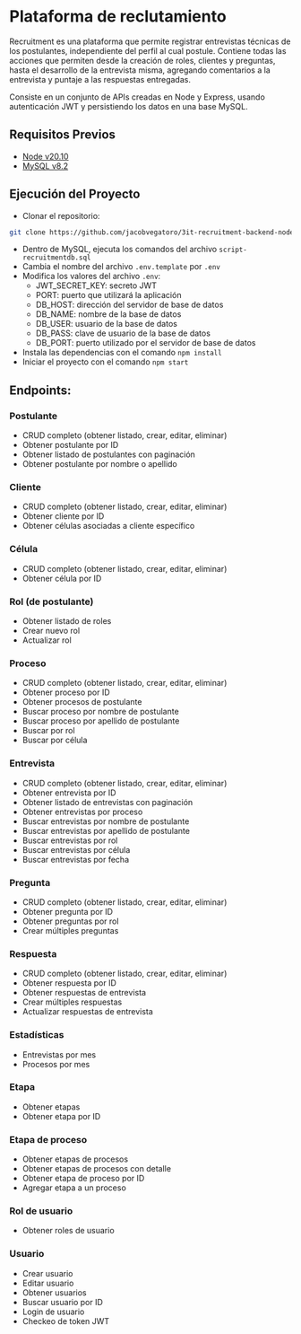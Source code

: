 # Plataforma de reclutamiento
Recruitment es una plataforma que permite registrar entrevistas técnicas de los postulantes, independiente del perfil al cual postule. Contiene todas las acciones que permiten desde la creación de roles, clientes y preguntas, hasta el desarrollo de la entrevista misma, agregando comentarios a la entrevista y puntaje a las respuestas entregadas.

Consiste en un conjunto de APIs creadas en Node y Express, usando autenticación JWT y persistiendo los datos en una base MySQL. 

## Requisitos Previos

- [Node v20.10](https://nodejs.org/en)
- [MySQL v8.2](https://dev.mysql.com/downloads/workbench/)

## Ejecución del Proyecto

- Clonar el repositorio:
```bash
git clone https://github.com/jacobvegatoro/3it-recruitment-backend-nodejs.git
```

- Dentro de MySQL, ejecuta los comandos del archivo `script-recruitmentdb.sql`
- Cambia el nombre del archivo `.env.template` por `.env`
- Modifica los valores del archivo `.env`:
    - JWT_SECRET_KEY: secreto JWT
    - PORT: puerto que utilizará la aplicación
    - DB_HOST: dirección del servidor de base de datos
    - DB_NAME: nombre de la base de datos
    - DB_USER: usuario de la base de datos
    - DB_PASS: clave de usuario de la base de datos
    - DB_PORT: puerto utilizado por el servidor de base de datos
- Instala las dependencias con el comando `npm install`
- Iniciar el proyecto con el comando `npm start` 


## Endpoints:

### Postulante

- CRUD completo (obtener listado, crear, editar, eliminar)
- Obtener postulante por ID
- Obtener listado de postulantes con paginación
- Obtener postulante por nombre o apellido

### Cliente 

- CRUD completo (obtener listado, crear, editar, eliminar)
- Obtener cliente por ID
- Obtener células asociadas a cliente específico

### Célula 

- CRUD completo (obtener listado, crear, editar, eliminar)
- Obtener célula por ID

### Rol (de postulante)

- Obtener listado de roles
- Crear nuevo rol
- Actualizar rol

### Proceso

- CRUD completo (obtener listado, crear, editar, eliminar)
- Obtener proceso por ID
- Obtener procesos de postulante
- Buscar proceso por nombre de postulante
- Buscar proceso por apellido de postulante
- Buscar por rol 
- Buscar por célula

### Entrevista 

- CRUD completo (obtener listado, crear, editar, eliminar)
- Obtener entrevista por ID
- Obtener listado de entrevistas con paginación
- Obtener entrevistas por proceso
- Buscar entrevistas por nombre de postulante
- Buscar entrevistas por apellido de postulante
- Buscar entrevistas por rol 
- Buscar entrevistas por célula 
- Buscar entrevistas por fecha 

### Pregunta

- CRUD completo (obtener listado, crear, editar, eliminar)
- Obtener pregunta por ID
- Obtener preguntas por rol 
- Crear múltiples preguntas

### Respuesta

- CRUD completo (obtener listado, crear, editar, eliminar)
- Obtener respuesta por ID
- Obtener respuestas de entrevista 
- Crear múltiples respuestas
- Actualizar respuestas de entrevista

### Estadísticas 

- Entrevistas por mes 
- Procesos por mes 

### Etapa 

- Obtener etapas 
- Obtener etapa por ID 

### Etapa de proceso

- Obtener etapas de procesos 
- Obtener etapas de procesos con detalle 
- Obtener etapa de proceso por ID 
- Agregar etapa a un proceso 

### Rol de usuario 

- Obtener roles de usuario 

### Usuario

- Crear usuario 
- Editar usuario 
- Obtener usuarios 
- Buscar usuario por ID 
- Login de usuario 
- Checkeo de token JWT 